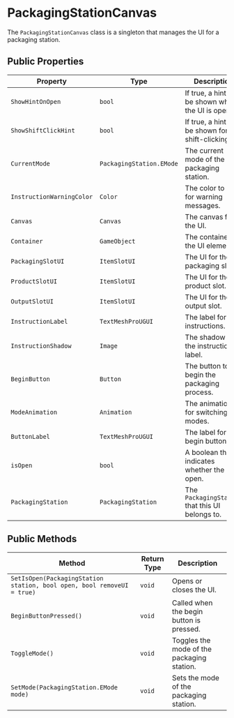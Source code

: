 # PackagingStationCanvas

The `PackagingStationCanvas` class is a singleton that manages the UI for a packaging station.

## Public Properties

| Property                | Type                      | Description                                      |
| ----------------------- | ------------------------- | ------------------------------------------------ |
| `ShowHintOnOpen`        | `bool`                    | If true, a hint will be shown when the UI is opened. |
| `ShowShiftClickHint`    | `bool`                    | If true, a hint will be shown for shift-clicking. |
| `CurrentMode`           | `PackagingStation.EMode`  | The current mode of the packaging station.       |
| `InstructionWarningColor`| `Color`                  | The color to use for warning messages.           |
| `Canvas`                | `Canvas`                  | The canvas for the UI.                           |
| `Container`             | `GameObject`              | The container for the UI elements.               |
| `PackagingSlotUI`       | `ItemSlotUI`              | The UI for the packaging slot.                   |
| `ProductSlotUI`         | `ItemSlotUI`              | The UI for the product slot.                     |
| `OutputSlotUI`          | `ItemSlotUI`              | The UI for the output slot.                      |
| `InstructionLabel`      | `TextMeshProUGUI`         | The label for the instructions.                  |
| `InstructionShadow`     | `Image`                   | The shadow for the instruction label.            |
| `BeginButton`           | `Button`                  | The button to begin the packaging process.       |
| `ModeAnimation`         | `Animation`               | The animation for switching modes.               |
| `ButtonLabel`           | `TextMeshProUGUI`         | The label for the begin button.                  |
| `isOpen`                | `bool`                    | A boolean that indicates whether the UI is open. |
| `PackagingStation`      | `PackagingStation`        | The `PackagingStation` that this UI belongs to.  |

## Public Methods

| Method                                      | Return Type | Description                                      |
| ------------------------------------------- | ----------- | ------------------------------------------------ |
| `SetIsOpen(PackagingStation station, bool open, bool removeUI = true)` | `void` | Opens or closes the UI.                          |
| `BeginButtonPressed()`                      | `void`      | Called when the begin button is pressed.         |
| `ToggleMode()`                              | `void`      | Toggles the mode of the packaging station.       |
| `SetMode(PackagingStation.EMode mode)`      | `void`      | Sets the mode of the packaging station.          |
